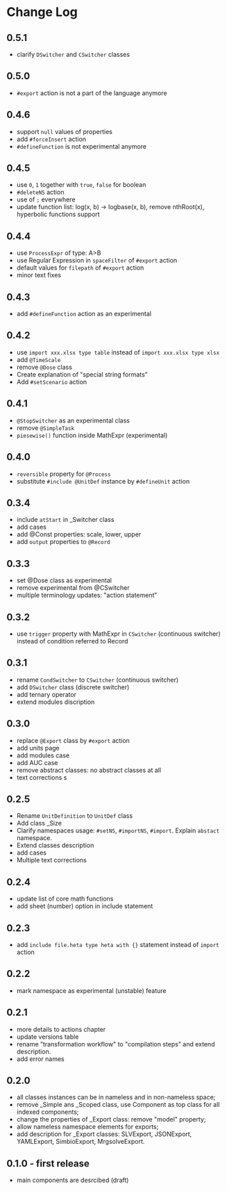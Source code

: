 # Change Log

## 0.5.1

- clarify `DSwitcher` and `CSwitcher` classes

## 0.5.0

- `#export` action is not a part of the language anymore 

## 0.4.6

- support `null` values of properties
- add `#forceInsert` action
- `#defineFunction` is not experimental anymore

## 0.4.5

- use `0`, `1` together with `true`, `false` for boolean
- `#deleteNS` action
- use of `;` everywhere
- update function list: log(x, b) -> logbase(x, b), remove nthRoot(x), hyperbolic functions support

## 0.4.4

- use `ProcessExpr` of type: A>B
- use Regular Expression in `spaceFilter` of `#export` action
- default values for `filepath` of `#export` action
- minor text fixes

## 0.4.3

- add `#defineFunction` action as an experimental

## 0.4.2

- use `import xxx.xlsx type table` instead of  `import xxx.xlsx type xlsx`
- add `@TimeScale`
- remove `@Dose` class
- Create explanation of "special string formats"
- Add `#setScenario` action

## 0.4.1

- `@StopSwitcher` as an experimental class
- remove `@SimpleTask`
- `piesewise()` function inside MathExpr (experimental)

## 0.4.0

- `reversible` property for `@Process`
- substitute `#include @UnitDef` instance by `#defineUnit` action

## 0.3.4

- include `atStart` in _Switcher class
- add cases
- add @Const properties: scale, lower, upper
- add `output` properties to `@Record`

## 0.3.3
- set @Dose class as experimental
- remove experimental from @CSwitcher
- multiple terminology updates: "action statement" 

## 0.3.2

- use `trigger` property with MathExpr in `CSwitcher` (continuous switcher) instead of condition referred to Record

## 0.3.1

- rename `CondSwitcher` to `CSwitcher` (continuous switcher)
- add `DSwitcher` class (discrete switcher)
- add ternary operator
- extend modules discription

## 0.3.0

- replace `@Export` class by `#export` action
- add units page
- add modules case
- add AUC case
- remove abstract classes: no abstract classes at all
- text corrections
s
## 0.2.5

- Rename `UnitDefinition` to `UnitDef` class
- Add class _Size
- Clarify namespaces usage: `#setNS`, `#importNS`, `#import`. Explain `abstact` namespace.
- Extend classes description
- add cases
- Multiple text corrections

## 0.2.4

- update list of core math functions
- add sheet (number) option in include statement

## 0.2.3

- add `include file.heta type heta with {}` statement instead of `import` action

## 0.2.2

- mark namespace as experimental (unstable) feature

## 0.2.1

- more details to actions chapter
- update versions table
- rename "transformation workflow" to "compilation steps" and extend description.
- add error names

## 0.2.0

- all classes instances can be in nameless and in non-nameless space;
- remove _Simple ans _Scoped class, use Component as top class for all indexed components;
- change the properties of _Export class: remove "model" property;
- allow nameless namespace elements for exports;
- add description for _Export classes: SLVExport, JSONExport, YAMLExport, SimbioExport, MrgsolveExport.

## 0.1.0 - first release

- main components are desrcibed (draft)
